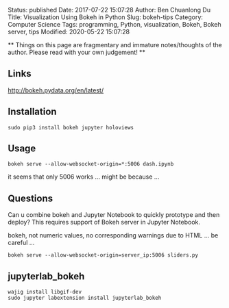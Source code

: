 Status: published
Date: 2017-07-22 15:07:28
Author: Ben Chuanlong Du
Title: Visualization Using Bokeh in Python
Slug: bokeh-tips
Category: Computer Science
Tags: programming, Python, visualization, Bokeh, Bokeh server, tips
Modified: 2020-05-22 15:07:28

**
Things on this page are
fragmentary and immature notes/thoughts of the author.
Please read with your own judgement!
**

## Links

<http://bokeh.pydata.org/en/latest/>

## Installation

```
sudo pip3 install bokeh jupyter holoviews
```

## Usage
```
bokeh serve --allow-websocket-origin=*:5006 dash.ipynb
```
it seems that only 5006 works ...
might be because ...

## Questions

Can u combine bokeh and Jupyter Notebook to quickly prototype and then deploy? 
This requires support of Bokeh server in Jupyter Notebook.

bokeh, not numeric values, no corresponding warnings due to HTML ...
be careful ...

```
bokeh serve --allow-websocket-origin=server_ip:5006 sliders.py
```

## jupyterlab_bokeh

    wajig install libgif-dev
    sudo jupyter labextension install jupyterlab_bokeh

